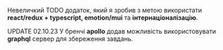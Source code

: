 Невеличкий TODO додаток, який я зробив з метою використати **react/redux + typescript, emotion/mui** та **інтернаціоналізацію**.

UPDATE 02.10.23 У бренчі **apollo** додав можливість використовувати **graphql** сервер для збереження завдань.
